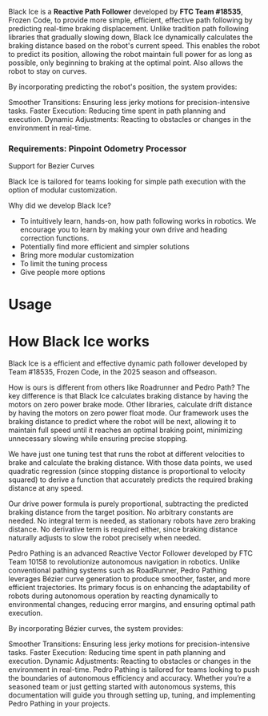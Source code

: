 Black Ice is a **Reactive Path Follower** developed by __FTC Team #18535__, Frozen Code, to provide more simple, efficient, effective path following by predicting real-time braking displacement. Unlike tradition path following libraries that gradually slowing down, Black Ice dynamically calculates the braking distance based on the robot's current speed. This enables the robot to predict its position, allowing the robot maintain full power for as long as possible, only beginning to braking at the optimal point. Also allows the robot to stay on curves.

By incorporating predicting the robot's position, the system provides:

Smoother Transitions: Ensuring less jerky motions for precision-intensive tasks.
Faster Execution: Reducing time spent in path planning and execution.
Dynamic Adjustments: Reacting to obstacles or changes in the environment in real-time.

### Requirements: Pinpoint Odometry Processor

Support for Bezier Curves

Black Ice is tailored for teams looking for simple path execution with the option of modular customization.

Why did we develop Black Ice?
- To intuitively learn, hands-on, how path following works in robotics. We encourage you to learn by making your own drive and heading correction functions.
- Potentially find more efficient and simpler solutions
- Bring more modular customization
- To limit the tuning process
- Give people more options

# Usage


# How Black Ice works
Black Ice is a efficient and effective dynamic path follower developed by Team #18535, Frozen Code, in the 2025 season and offseason.

How is ours is different from others like Roadrunner and Pedro Path? The key difference is that Black Ice calculates braking distance by having the motors on zero power brake mode. Other libraries, calculate drift distance by having the motors on zero power float mode. Our framework uses the braking distance to predict where the robot will be next, allowing it to maintain full speed until it reaches an optimal braking point, minimizing unnecessary slowing while ensuring precise stopping.

We have just one tuning test that runs the robot at different velocities to brake and calculate the braking distance. With those data points, we used quadratic regression (since stopping distance is proportional to velocity squared) to derive a function that accurately predicts the required braking distance at any speed.

Our drive power formula is purely proportional, subtracting the predicted braking distance from the target position. No arbitrary constants are needed. No integral term is needed, as stationary robots have zero braking distance. No derivative term is required either, since braking distance naturally adjusts to slow the robot precisely when needed.

Pedro Pathing is an advanced Reactive Vector Follower developed by FTC Team 10158 to revolutionize autonomous navigation in robotics. Unlike conventional pathing systems such as RoadRunner, Pedro Pathing leverages Bézier curve generation to produce smoother, faster, and more efficient trajectories. Its primary focus is on enhancing the adaptability of robots during autonomous operation by reacting dynamically to environmental changes, reducing error margins, and ensuring optimal path execution.

By incorporating Bézier curves, the system provides:

Smoother Transitions: Ensuring less jerky motions for precision-intensive tasks. Faster Execution: Reducing time spent in path planning and execution. Dynamic Adjustments: Reacting to obstacles or changes in the environment in real-time. Pedro Pathing is tailored for teams looking to push the boundaries of autonomous efficiency and accuracy. Whether you’re a seasoned team or just getting started with autonomous systems, this documentation will guide you through setting up, tuning, and implementing Pedro Pathing in your projects.